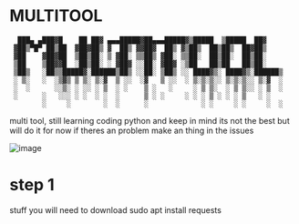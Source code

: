 # MULTITOOL
      ███▄ ▄███▓█    ██ ██▓ ▄▄▄█████▓██▄▄▄█████▓▒█████  ▒█████  ██▓    
     ▓██▒▀█▀ ██▒██  ▓██▓██▒ ▓  ██▒ ▓▓██▓  ██▒ ▓▒██▒  ██▒██▒  ██▓██▒    
     ▓██    ▓██▓██  ▒██▒██░ ▒ ▓██░ ▒▒██▒ ▓██░ ▒▒██░  ██▒██░  ██▒██░    
     ▒██    ▒██▓▓█  ░██▒██░ ░ ▓██▓ ░░██░ ▓██▓ ░▒██   ██▒██   ██▒██░    
     ▒██▒   ░██▒▒█████▓░██████▒██▒ ░░██░ ▒██▒ ░░ ████▓▒░ ████▓▒░██████▒
     ░ ▒░   ░  ░▒▓▒ ▒ ▒░ ▒░▓  ▒ ░░  ░▓   ▒ ░░  ░ ▒░▒░▒░░ ▒░▒░▒░░ ▒░▓  ░
     ░  ░      ░░▒░ ░ ░░ ░ ▒  ░ ░    ▒ ░   ░     ░ ▒ ▒░  ░ ▒ ▒░░ ░ ▒  ░
     ░      ░   ░░░ ░ ░  ░ ░  ░      ▒ ░ ░     ░ ░ ░ ▒ ░ ░ ░ ▒   ░ ░   
            ░     ░        ░  ░      ░             ░ ░     ░ ░     ░  ░


multi tool, still learning coding python and keep in mind its not the best but will do it for now
if theres an problem make an thing in the issues

![image](https://github.com/user-attachments/assets/d57afdb2-fe76-48ae-bc16-d5cda43b51bb)

# step 1
stuff you will need to download
sudo apt install requests



